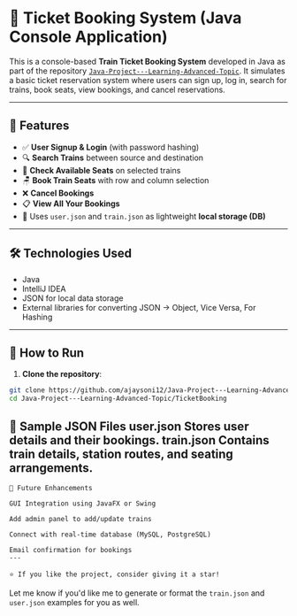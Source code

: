 # 🎫 Ticket Booking System (Java Console Application)

This is a console-based **Train Ticket Booking System** developed in Java as part of the repository [`Java-Project---Learning-Advanced-Topic`](https://github.com/ajaysoni12/Java-Project---Learning-Advanced-Topic). It simulates a basic ticket reservation system where users can sign up, log in, search for trains, book seats, view bookings, and cancel reservations.

---

## 🚀 Features

- ✅ **User Signup & Login** (with password hashing)
- 🔍 **Search Trains** between source and destination
- 📅 **Check Available Seats** on selected trains
- 🪑 **Book Train Seats** with row and column selection
- ❌ **Cancel Bookings**
- 📋 **View All Your Bookings**
- 📁 Uses `user.json` and `train.json` as lightweight **local storage (DB)**

---

## 🛠️ Technologies Used

- Java
- IntelliJ IDEA
- JSON for local data storage
- External libraries for converting JSON -> Object, Vice Versa, For Hashing
---

## 🧪 How to Run

1. **Clone the repository**:
```bash
git clone https://github.com/ajaysoni12/Java-Project---Learning-Advanced-Topic.git
cd Java-Project---Learning-Advanced-Topic/TicketBooking
```

📄 Sample JSON Files
    user.json
    Stores user details and their bookings.
    train.json
    Contains train details, station routes, and seating arrangements.
---
    
    📌 Future Enhancements

    GUI Integration using JavaFX or Swing

    Add admin panel to add/update trains

    Connect with real-time database (MySQL, PostgreSQL)

    Email confirmation for bookings
    ---

    ⭐ If you like the project, consider giving it a star!
    
Let me know if you'd like me to generate or format the `train.json` and `user.json` examples for you as well.


